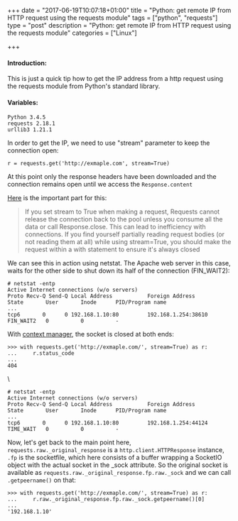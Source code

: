 +++
date = "2017-06-19T10:07:18+01:00"
title = "Python: get remote IP from HTTP request using the requests module"
tags = ["python", "requests"]
type = "post"
description = "Python: get remote IP from HTTP request using the requests module"
categories = ["Linux"]

+++
#### Introduction:

This is just a quick tip how to get the IP address from a http request using the requests module from Python's standard library.

#### Variables:

```
Python 3.4.5
requests 2.18.1
urllib3 1.21.1
```

In order to get the IP, we need to use "stream" parameter to keep the connection open:

```
r = requests.get('http://exmaple.com', stream=True)
```

At this point only the response headers have been downloaded and the connection remains open until we access the `Response.content`

[Here](http://docs.python-requests.org/en/master/user/advanced/#body-content-workflow "Requests") is the important part for this:

> If you set stream to True when making a request, Requests cannot release the connection back to the pool unless you consume all the data or call Response.close. This can lead to inefficiency with connections. If you find yourself partially reading request bodies (or not reading them at all) while using stream=True, you should make the request within a with statement to ensure it's always closed

We can see this in action using netstat. The Apache web server in this case, waits for the other side to shut down its half of the connection (FIN_WAIT2):

```
# netstat -entp
Active Internet connections (w/o servers)
Proto Recv-Q Send-Q Local Address           Foreign Address         State       User       Inode      PID/Program name    
...
tcp6       0      0 192.168.1.10:80         192.168.1.254:38610     FIN_WAIT2   0          0          -
```

With [context manager](https://docs.python.org/3/reference/datamodel.html#context-managers "context manager"), the socket is closed at both ends:

```
>>> with requests.get('http://exmaple.com/', stream=True) as r:
...     r.status_code
... 
404
```

\

```
# netstat -entp
Active Internet connections (w/o servers)
Proto Recv-Q Send-Q Local Address           Foreign Address         State       User       Inode      PID/Program name    
...          
tcp6       0      0 192.168.1.10:80         192.168.1.254:44124     TIME_WAIT   0          0          -
```

Now, let's get back to the main point here, `requests.raw._original_response` is a `http.client.HTTPResponse` instance, `.fp` is the socketfile, which here consists of a buffer wrapping a SocketIO object with the actual socket in the _sock attribute. So the original socket is available as `requests.raw._original_response.fp.raw._sock` and we can call `.getpeername()` on that:

```
>>> with requests.get('http://exmaple.com/', stream=True) as r:
...     r.raw._original_response.fp.raw._sock.getpeername()[0]
... 
'192.168.1.10'
```
